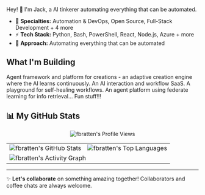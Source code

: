Hey! 🚀 I'm Jack, a AI tinkerer automating everything that can be automated.

- 🎯 **Specialties:** Automation & DevOps, Open Source, Full-Stack Development + 4 more
- ⚡ **Tech Stack:** Python, Bash, PowerShell, React, Node.js, Azure + more
- 🔧 **Approach:** Automating everything that can be automated

## What I'm Building

Agent framework and platform for creations - an adaptive creation engine where the AI learns continuously. An AI interaction and workflow SaaS. A playground for self-healing workflows. An agent platform using federate learning for info retrieval... Fun stuff!!! 

## 📊 My GitHub Stats

<p align="center">
  <img src="https://komarev.com/ghpvc/?username=fbratten&label=Profile%20Views&color=blueviolet" alt="fbratten's Profile Views" />
</p>

<table>
  <tr>
    <td><img src="https://github-readme-stats.vercel.app/api?username=fbratten&show_icons=true&theme=radical" alt="fbratten's GitHub Stats" /></td>
    <td><img src="https://github-readme-stats.vercel.app/api/top-langs/?username=fbratten&layout=compact&theme=radical" alt="fbratten's Top Languages" /></td>
  </tr>
  <tr>
    <td colspan="2"><img src="https://github-readme-activity-graph.vercel.app/graph?username=fbratten&theme=radical" alt="fbratten's Activity Graph" /></td>
  </tr>
</table>

<!--
**WakaTime Stats**

If you use WakaTime, you can uncomment this section after setting up the integration.

![WakaTime Stats](https://github-readme-stats.vercel.app/api/wakatime?username=fbratten)

-->

---

✨ **Let's collaborate** on something amazing together! Collaborators and coffee chats are always welcome.
